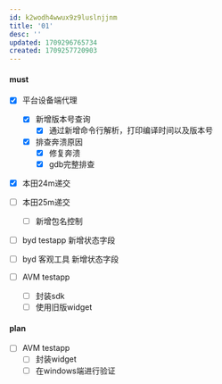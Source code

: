 ```yaml
---
id: k2wodh4wwux9z9luslnjjnm
title: '01'
desc: ''
updated: 1709296765734
created: 1709257720903
---
```


#### must
- [x] 平台设备端代理
  - [x] 新增版本号查询
    - [x] 通过新增命令行解析，打印编译时间以及版本号
  - [x] 排查奔溃原因
    - [x] 修复奔溃
    - [x] gdb完整排查

- [x] 本田24m递交
- [ ] 本田25m递交
  - [ ] 新增包名控制

- [ ] byd testapp 新增状态字段
- [ ] byd 客观工具 新增状态字段
  
- [ ] AVM testapp
  - [ ] 封装sdk
  - [ ] 使用旧版widget

#### plan
- [ ] AVM testapp
  - [ ] 封装widget
  - [ ] 在windows端进行验证
